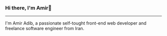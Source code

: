 ### Hi there, I'm Amir👋
---------

I'm Amir Adib, a passionate self-tought front-end web developer and freelance software engineer from Iran.
